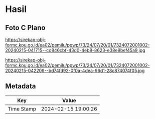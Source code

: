# Hasil

## Foto C Plano

https://sirekap-obj-formc.kpu.go.id/ea02/pemilu/ppwp/73/24/07/20/01/7324072001002-20240215-041715--cd846cbf-43d0-4eb8-8623-e38e9bef45a9.jpg

https://sirekap-obj-formc.kpu.go.id/ea02/pemilu/ppwp/73/24/07/20/01/7324072001002-20240215-042209--bd74fd92-0f0a-4dea-96d1-28c874074f05.jpg


## Metadata

| Key        | Value               |
| ---------- | ------------------- |
| Time Stamp | 2024-02-15 19:00:26 |



